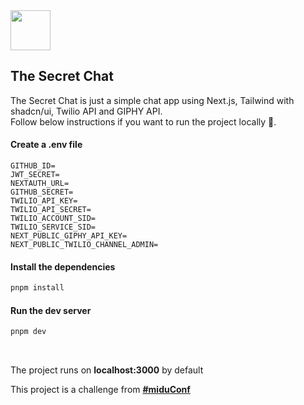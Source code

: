 <img src="https://user-images.githubusercontent.com/6751108/180099788-a12f3788-4b23-4acb-82bb-d24596acc12c.png" width="64" height="64">

## The Secret Chat

The Secret Chat is just a simple chat app using Next.js, Tailwind with shadcn/ui, Twilio API and GIPHY API. <br />
Follow below instructions if you want to run the project locally 🐒.

#### Create a .env file

```
GITHUB_ID=
JWT_SECRET=
NEXTAUTH_URL=
GITHUB_SECRET=
TWILIO_API_KEY=
TWILIO_API_SECRET=
TWILIO_ACCOUNT_SID=
TWILIO_SERVICE_SID=
NEXT_PUBLIC_GIPHY_API_KEY=
NEXT_PUBLIC_TWILIO_CHANNEL_ADMIN=
```

#### Install the dependencies

```bash
pnpm install
```

#### Run the dev server

```bash
pnpm dev
```

<br/>

The project runs on **localhost:3000** by default

This project is a challenge from **[#miduConf](https://miduconf.com/)**
